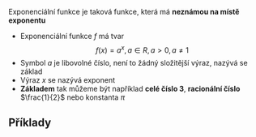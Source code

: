 Exponenciální funkce je taková funkce, která má **neznámou na místě exponentu**
- Exponenciální funkce $f$ má tvar
$$f(x)=a^{x},a \in R, a > 0, a \ne 1$$
- Symbol $a$ je libovolné číslo, není to žádný složitější výraz, nazývá se základ
- Výraz $x$ se nazývá exponent
- **Základem** tak můžeme být například **celé číslo 3**, **racionální číslo** $\frac{1}{2}$ nebo konstanta $\pi$
## Příklady


